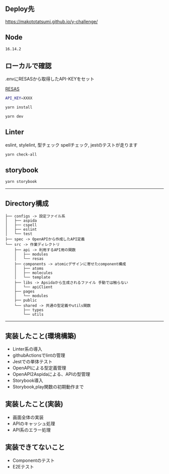 ## Deploy先
https://makototatsumi.github.io/y-challenge/

## Node
```bash
16.14.2
```

## ローカルで確認
.envにRESASから取得したAPI-KEYをセット

[RESAS](https://opendata.resas-portal.go.jp/form.html)

```bash
API_KEY=XXXX
```


```bash
yarn install

yarn dev
```

## Linter
eslint, stylelint, 型チェック spellチェック, jestのテストが走ります 

```bash
yarn check-all
```

## storybook
```bash
yarn storybook
```

---
## Directory構成

```
├── configs -> 設定ファイル系
│   ├── aspida
│   ├── cspell
│   ├── eslint
│   └── test
├── spec -> OpenAPIから作成したAPI定義
└── src -> 作業ディレクトリ
    ├── api -> 利用するAPI用の関数
    │   ├── modules
    │   └── resas
    ├── components -> atomicデザインに寄せたcomponent構成
    │   ├── atoms
    │   ├── molecules
    │   └── template
    ├── libs -> Apsidaから生成されるファイル 手動では触らない
    │   └── apiClient
    ├── pages
    │   └── modules
    ├── public
    └── shared -> 共通の型定義やutils関数
        ├── types
        └── utils
```


---

## 実装したこと(環境構築)
- Linter系の導入
- githubActionsでlintの管理
- Jestでの単体テスト
- OpenAPIによる型定義管理
- OpenAPI2Aspidaによる、APIの型管理
- Storybook導入
- Storybook,play関数の初期動作まで

## 実装したこと(実装)
- 画面全体の実装
- APIのキャッシュ処理
- API系のエラー処理

## 実装できてないこと
- Componentのテスト
- E2Eテスト
